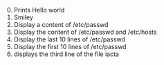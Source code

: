0. Prints Hello world
1. Smiley
2. Display a content of /etc/passwd
3. Display the content of /etc/passwd and /etc/hosts
4. Display the last 10 lines of /etc/passwd
5. Display the first 10 lines of /etc/passwd
 6. displays the third line of the file iacta

